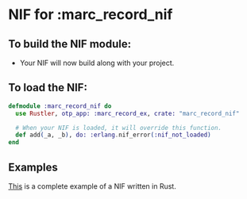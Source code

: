 # NIF for :marc_record_nif

## To build the NIF module:

- Your NIF will now build along with your project.

## To load the NIF:

```elixir
defmodule :marc_record_nif do
  use Rustler, otp_app: :marc_record_ex, crate: "marc_record_nif"

  # When your NIF is loaded, it will override this function.
  def add(_a, _b), do: :erlang.nif_error(:nif_not_loaded)
end
```

## Examples

[This](https://github.com/rusterlium/NifIo) is a complete example of a NIF written in Rust.

